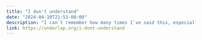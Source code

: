 ```yaml
---
title: "I don't understand"
date: "2024-04-10T21:53-08:00"
description: "I can`t remember how many times I`ve said this, especially when working in software development.  It actually took some years to know whe..."
link: https://underlap.org/i-dont-understand
---
```


